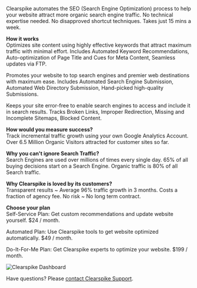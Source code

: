 Clearspike automates the SEO (Search Engine Optimization) process to help your website attract more organic search engine traffic. No technical expertise needed. No disapproved shortcut techniques. Takes just 15 mins a week.


<b>How it works</b><br>
Optimizes site content using highly effective keywords that attract maximum traffic with minimal effort. Includes Automated Keyword Recommendations, Auto-optimization of Page Title and Cues for Meta Content, Seamless updates via FTP.

Promotes your website to top search engines and premier web destinations with maximum ease. Includes Automated Search Engine Submission, Automated Web Directory Submission, Hand-picked high-quality Submissions.

Keeps your site error-free to enable search engines to access and include it in search results. Tracks Broken Links, Improper Redirection, Missing and Incomplete Sitemaps, Blocked Content.

<b>How would you measure success?</b><br>
Track incremental traffic growth using your own Google Analytics Account. Over 6.5 Million Organic Visitors attracted for customer sites so far.

<b>Why you can't ignore Search Traffic?</b><br>
Search Engines are used over millions of times every single day.
65% of all buying decisions start on a Search Engine.
Organic traffic is 80% of all Search traffic.

<b>Why Clearspike is loved by its customers?</b><br>
Transparent results ~ Average 96% traffic growth in 3 months.
Costs a fraction of agency fee.
No risk ~ No long term contract.

<b>Choose your plan</b><br>
Self-Service Plan: Get custom recommendations and update website yourself. $24 / month.

Automated Plan: Use Clearspike tools to get website optimized automatically. $49 / month.

Do-It-For-Me Plan: Get Clearspike experts to optimize your website. $199 / month.

![Clearspike Dashboard](/images/apps/clearspike/dashboard-1.png "Clearspike more traffic, no more hassle.")

Have questions? Please [contact Clearspike Support](mailto:support@clearspike.com?Subject=CloudFlare%20Question).



